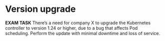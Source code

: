 # Version upgrade

**EXAM TASK** 
There’s a need for company X to upgrade the Kubernetes controller to version 1.24 or
higher, due to a bug that affects Pod scheduling. Perform the update with minimal downtime and loss of
service.
